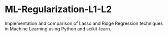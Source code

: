 # ML-Regularization-L1-L2
Implementation and comparison of Lasso and Ridge Regression techniques in Machine Learning using Python and scikit-learn.
